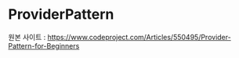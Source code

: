 # ProviderPattern
원본 사이트 : https://www.codeproject.com/Articles/550495/Provider-Pattern-for-Beginners


